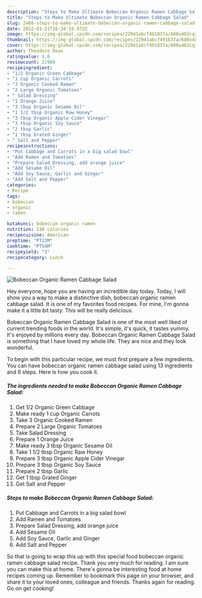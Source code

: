 ```yaml
---
description: "Steps to Make Ultimate Bobeccan Organic Ramen Cabbage Salad"
title: "Steps to Make Ultimate Bobeccan Organic Ramen Cabbage Salad"
slug: 2460-steps-to-make-ultimate-bobeccan-organic-ramen-cabbage-salad
date: 2022-03-21T16:34:19.872Z
image: https://img-global.cpcdn.com/recipes/22941abcf491837a/680x482cq70/bobeccan-organic-ramen-cabbage-salad-recipe-main-photo.jpg
thumbnail: https://img-global.cpcdn.com/recipes/22941abcf491837a/680x482cq70/bobeccan-organic-ramen-cabbage-salad-recipe-main-photo.jpg
cover: https://img-global.cpcdn.com/recipes/22941abcf491837a/680x482cq70/bobeccan-organic-ramen-cabbage-salad-recipe-main-photo.jpg
author: Theodore Dean
ratingvalue: 4.6
reviewcount: 21989
recipeingredient:
- "1/2 Organic Green Cabbage"
- "1 cup Organic Carrots"
- "3 Organic Cooked Ramen"
- "2 Large Organic Tomatoes"
- " Salad Dressing"
- "1 Orange Juice"
- "3 tbsp Organic Sesame Oil"
- "1 1/2 tbsp Organic Raw Honey"
- "3 tbsp Organic Apple Cider Vinegar"
- "3 tbsp Organic Soy Sauce"
- "2 tbsp Garlic"
- "1 tbsp Grated Ginger"
- " Salt and Pepper"
recipeinstructions:
- "Put Cabbage and Carrots in a big salad bowl"
- "Add Ramen and Tomatoes"
- "Prepare Salad Dressing, add orange juice"
- "Add Sesame Oil"
- "Add Soy Sauce, Garlic and Ginger"
- "Add Salt and Pepper"
categories:
- Recipe
tags:
- bobeccan
- organic
- ramen

katakunci: bobeccan organic ramen 
nutrition: 138 calories
recipecuisine: American
preptime: "PT13M"
cooktime: "PT54M"
recipeyield: "3"
recipecategory: Lunch

---
```



![Bobeccan Organic Ramen Cabbage Salad](https://img-global.cpcdn.com/recipes/22941abcf491837a/680x482cq70/bobeccan-organic-ramen-cabbage-salad-recipe-main-photo.jpg)

Hey everyone, hope you are having an incredible day today. Today, I will show you a way to make a distinctive dish, bobeccan organic ramen cabbage salad. It is one of my favorites food recipes. For mine, I'm gonna make it a little bit tasty. This will be really delicious.

Bobeccan Organic Ramen Cabbage Salad is one of the most well liked of current trending foods in the world. It's simple, it's quick, it tastes yummy. It's enjoyed by millions every day. Bobeccan Organic Ramen Cabbage Salad is something that I have loved my whole life. They are nice and they look wonderful.




To begin with this particular recipe, we must first prepare a few ingredients. You can have bobeccan organic ramen cabbage salad using 13 ingredients and 6 steps. Here is how you cook it.

<!--inarticleads1-->

##### The ingredients needed to make Bobeccan Organic Ramen Cabbage Salad:

1. Get 1/2 Organic Green Cabbage
1. Make ready 1 cup Organic Carrots
1. Take 3 Organic Cooked Ramen
1. Prepare 2 Large Organic Tomatoes
1. Take  Salad Dressing
1. Prepare 1 Orange Juice
1. Make ready 3 tbsp Organic Sesame Oil
1. Take 1 1/2 tbsp Organic Raw Honey
1. Prepare 3 tbsp Organic Apple Cider Vinegar
1. Prepare 3 tbsp Organic Soy Sauce
1. Prepare 2 tbsp Garlic
1. Get 1 tbsp Grated Ginger
1. Get  Salt and Pepper




<!--inarticleads2-->

##### Steps to make Bobeccan Organic Ramen Cabbage Salad:

1. Put Cabbage and Carrots in a big salad bowl
1. Add Ramen and Tomatoes
1. Prepare Salad Dressing, add orange juice
1. Add Sesame Oil
1. Add Soy Sauce, Garlic and Ginger
1. Add Salt and Pepper




So that is going to wrap this up with this special food bobeccan organic ramen cabbage salad recipe. Thank you very much for reading. I am sure you can make this at home. There's gonna be interesting food at home recipes coming up. Remember to bookmark this page on your browser, and share it to your loved ones, colleague and friends. Thanks again for reading. Go on get cooking!
